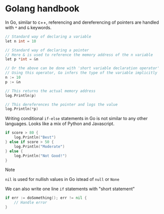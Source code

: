 # Golang handbook

In Go, similar to c++, referencing and dereferencing of pointers are handled with `*` and `&` keywords.

```go
// Standard way of declaring a variable
let n int = 10

// Standard way of declaring a pointer
// Here & is used to reference the memory address of the n variable
let p *int = &n

// Or the above can be done with 'short variable declaration operator' (:=)
// Using this operator, Go infers the type of the variable implicitly
n := 10
p := &n

// This returns the actual memory address
log.Println(p)

// This dereferences the pointer and logs the value
log.Println(*p)
```

Writing conditional `if-else` statements in Go is not similar to any other languages. Looks like a mix of Python and Javascript.

```go
if score > 80 {
    log.Println("Best")
} else if score > 50 {
    log.Println("Moderate")
} else {
    log.Println("Not Good!")
}
```

> [!NOTE]
> `nil` is used for nullish values in Go istead of `null` or `None`

We can also write one line `if` statements with "short statement"
```go
if err := doSomething(); err != nil {
    // Handle error
}
```
